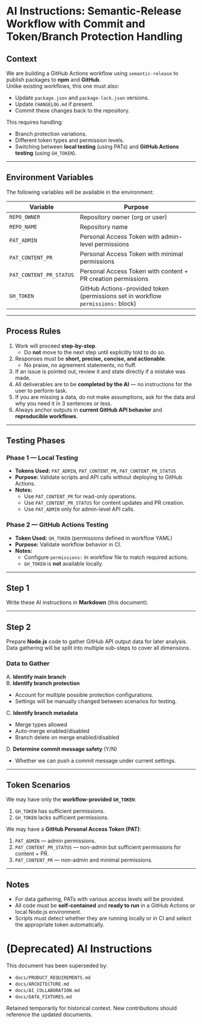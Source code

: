 # AI Instructions: Semantic-Release Workflow with Commit and Token/Branch Protection Handling

## Context

We are building a GitHub Actions workflow using `semantic-release` to publish packages to **npm** and **GitHub**.  
Unlike existing workflows, this one must also:

- Update `package.json` and `package-lock.json` versions.
- Update `CHANGELOG.md` if present.
- Commit these changes back to the repository.

This requires handling:

- Branch protection variations.
- Different token types and permission levels.
- Switching between **local testing** (using PATs) and **GitHub Actions testing** (using `GH_TOKEN`).

---

## Environment Variables

The following variables will be available in the environment:

| Variable                | Purpose                                                                          |
| ----------------------- | -------------------------------------------------------------------------------- |
| `REPO_OWNER`            | Repository owner (org or user)                                                   |
| `REPO_NAME`             | Repository name                                                                  |
| `PAT_ADMIN`             | Personal Access Token with admin-level permissions                               |
| `PAT_CONTENT_PR`        | Personal Access Token with minimal permissions                                   |
| `PAT_CONTENT_PR_STATUS` | Personal Access Token with content + PR creation permissions                     |
| `GH_TOKEN`              | GitHub Actions-provided token (permissions set in workflow `permissions:` block) |

---

## Process Rules

1. Work will proceed **step-by-step**.
   - Do **not** move to the next step until explicitly told to do so.
2. Responses must be **short, precise, concise, and actionable**.
   - No praise, no agreement statements, no fluff.
3. If an issue is pointed out, review it and state directly if a mistake was made.
4. All deliverables are to be **completed by the AI** — no instructions for the user to perform task.
5. If you are missing a data, do not make assumptions, ask for the data and why you need it in 3 sentences or less.
6. Always anchor outputs in **current GitHub API behavior** and **reproducible workflows**.

---

## Testing Phases

### Phase 1 — Local Testing

- **Tokens Used:** `PAT_ADMIN`, `PAT_CONTENT_PR`, `PAT_CONTENT_PR_STATUS`
- **Purpose:** Validate scripts and API calls without deploying to GitHub Actions.
- **Notes:**
  - Use `PAT_CONTENT_PR` for read-only operations.
  - Use `PAT_CONTENT_PR_STATUS` for content updates and PR creation.
  - Use `PAT_ADMIN` only for admin-level API calls.

### Phase 2 — GitHub Actions Testing

- **Token Used:** `GH_TOKEN` (permissions defined in workflow YAML)
- **Purpose:** Validate workflow behavior in CI.
- **Notes:**
  - Configure `permissions:` in workflow file to match required actions.
  - `GH_TOKEN` is **not** available locally.

---

## Step 1

Write these AI instructions in **Markdown** (this document).

---

## Step 2

Prepare **Node.js** code to gather GitHub API output data for later analysis.  
Data gathering will be split into multiple sub-steps to cover all dimensions.

### Data to Gather

A. **Identify main branch**  
B. **Identify branch protection**

- Account for multiple possible protection configurations.
- Settings will be manually changed between scenarios for testing.

C. **Identify branch metadata**

- Merge types allowed
- Auto-merge enabled/disabled
- Branch delete on merge enabled/disabled

D. **Determine commit message safety** (Y/N)

- Whether we can push a commit message under current settings.

---

## Token Scenarios

We may have only the **workflow-provided `GH_TOKEN`**:

1. `GH_TOKEN` has sufficient permissions.
2. `GH_TOKEN` lacks sufficient permissions.

We may have a **GitHub Personal Access Token (PAT)**:

1. `PAT_ADMIN` — admin permissions.
2. `PAT_CONTENT_PR_STATUS` — non-admin but sufficient permissions for content + PR.
3. `PAT_CONTENT_PR` — non-admin and minimal permissions.

---

## Notes

- For data gathering, PATs with various access levels will be provided.
- All code must be **self-contained** and **ready to run** in a GitHub Actions or local Node.js environment.
- Scripts must detect whether they are running locally or in CI and select the appropriate token automatically.

# (Deprecated) AI Instructions

This document has been superseded by:

- `docs/PRODUCT_REQUIREMENTS.md`
- `docs/ARCHITECTURE.md`
- `docs/AI_COLLABORATION.md`
- `docs/DATA_FIXTURES.md`

Retained temporarily for historical context. New contributions should reference the updated documents.
